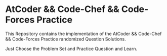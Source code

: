 # AtCoder && Code-Chef && Code-Forces Practice

This Repository contains the implementation of the AtCoder && Code-Chef && Code-Forces Practice randomized Question Solutions.

Just Choose the Problem Set and Practice Question and Learn.
